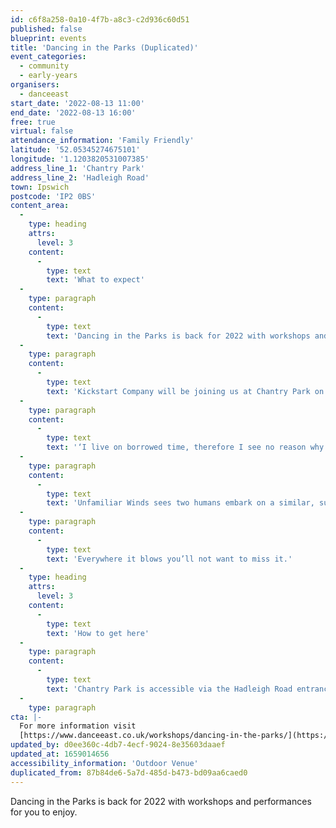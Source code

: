 ```yaml
---
id: c6f8a258-0a10-4f7b-a8c3-c2d936c60d51
published: false
blueprint: events
title: 'Dancing in the Parks (Duplicated)'
event_categories:
  - community
  - early-years
organisers:
  - danceeast
start_date: '2022-08-13 11:00'
end_date: '2022-08-13 16:00'
free: true
virtual: false
attendance_information: 'Family Friendly'
latitude: '52.05345274675101'
longitude: '1.1203820531007385'
address_line_1: 'Chantry Park'
address_line_2: 'Hadleigh Road'
town: Ipswich
postcode: 'IP2 0BS'
content_area:
  -
    type: heading
    attrs:
      level: 3
    content:
      -
        type: text
        text: 'What to expect'
  -
    type: paragraph
    content:
      -
        type: text
        text: 'Dancing in the Parks is back for 2022 with workshops and performances for you to enjoy. Come and join us at a park near you for this FREE event!'
  -
    type: paragraph
    content:
      -
        type: text
        text: 'Kickstart Company will be joining us at Chantry Park on Saturday 13 August.'
  -
    type: paragraph
    content:
      -
        type: text
        text: '‘I live on borrowed time, therefore I see no reason why my heart grows not dark.’'
  -
    type: paragraph
    content:
      -
        type: text
        text: 'Unfamiliar Winds sees two humans embark on a similar, supported journey. Inspired by the oddities in nature and poetry by Derek Jarman, this duet searches for acceptance and the right to be silly in the world around us. Exploring interactions between humans and their greater landscape, through the joys of movement, sculpture and song. The performance invites you to listen, sing and dance in a world where depth and humour are combined, and where the middle of the tornado never looked more inviting.'
  -
    type: paragraph
    content:
      -
        type: text
        text: 'Everywhere it blows you’ll not want to miss it.'
  -
    type: heading
    attrs:
      level: 3
    content:
      -
        type: text
        text: 'How to get here'
  -
    type: paragraph
    content:
      -
        type: text
        text: 'Chantry Park is accessible via the Hadleigh Road entrance. '
  -
    type: paragraph
cta: |-
  For more information visit 
  [https://www.danceeast.co.uk/workshops/dancing-in-the-parks/](https://www.danceeast.co.uk/workshops/dancing-in-the-parks/)
updated_by: d0ee360c-4db7-4ecf-9024-8e35603daaef
updated_at: 1659014656
accessibility_information: 'Outdoor Venue'
duplicated_from: 87b84de6-5a7d-485d-b473-bd09aa6caed0
---
```

Dancing in the Parks is back for 2022 with workshops and performances for you to enjoy.
